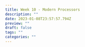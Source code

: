 ```yaml
---
title: Week 10 - Modern Processors
description: ""
date: 2023-01-08T23:57:57.794Z
preview: ""
draft: false
tags: ""
categories: ""
---
```

